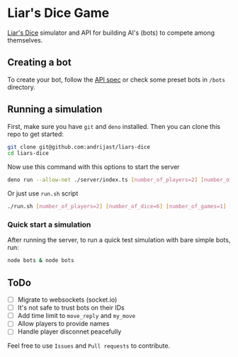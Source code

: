 
# Liar's Dice Game

[Liar's Dice](/Rules.md) simulator and API for building AI's (bots) to compete among themselves.


## Creating a bot

To create your bot, follow the [API spec](/Bot%20API%20spec.md) or check some preset bots in `/bots` directory.


## Running a simulation

First, make sure you have `git` and `deno` installed. Then you can clone this repo to get started:

```bash
git clone git@github.com:andrijast/liars-dice
cd liars-dice
```

Now use this command with this options to start the server

```bash
deno run --allow-net ./server/index.ts [number_of_players=2] [number_of_dice=6] [number_of_games=1] [port=5533]
```

Or just use `run.sh` script
```bash
./run.sh [number_of_players=2] [number_of_dice=6] [number_of_games=1] [port=5533]
```

### Quick start a simulation

After running the server, to run a quick test simulation with bare simple bots, run:

```bash
node bots & node bots
```

## ToDo

- [ ] Migrate to websockets (socket.io)
- [ ] It's not safe to trust bots on their IDs
- [ ] Add time limit to `move_reply` and `my_move`
- [ ] Allow players to provide names
- [ ] Handle player disconnet peacefully

Feel free to use `Issues` and `Pull requests` to contribute.
